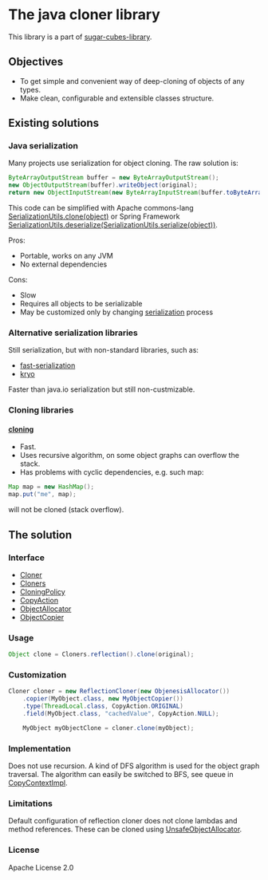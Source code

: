 
# The java cloner library
           
This library is a part of [sugar-cubes-library](https://github.com/mbutov/sugar-cubes).

## Objectives

- To get simple and convenient way of deep-cloning of objects of any types.
- Make clean, configurable and extensible classes structure.

## Existing solutions
                    
### Java serialization

Many projects use serialization for object cloning. The raw solution is: 
```java
ByteArrayOutputStream buffer = new ByteArrayOutputStream();
new ObjectOutputStream(buffer).writeObject(original);
return new ObjectInputStream(new ByteArrayInputStream(buffer.toByteArray())).readObject();
```
This code can be simplified with Apache commons-lang [SerializationUtils.clone(object)](https://commons.apache.org/proper/commons-lang/apidocs/org/apache/commons/lang3/SerializationUtils.html#clone-T-) or Spring Framework [SerializationUtils.deserialize(SerializationUtils.serialize(object))](https://docs.spring.io/spring-framework/docs/current/javadoc-api/org/springframework/util/SerializationUtils.html).

Pros:
- Portable, works on any JVM
- No external dependencies

Cons:
- Slow
- Requires all objects to be serializable
- May be customized only by changing [serialization](https://docs.oracle.com/javase/8/docs/api/java/io/Serializable.html) process

### Alternative serialization libraries
                                       
Still serialization, but with non-standard libraries, such as:
- [fast-serialization](https://github.com/RuedigerMoeller/fast-serialization)
- [kryo](https://github.com/EsotericSoftware/kryo)
      
Faster than java.io serialization but still non-custmizable.

### Cloning libraries

#### [cloning](https://github.com/kostaskougios/cloning)
- Fast.
- Uses recursive algorithm, on some object graphs can overflow the stack. 
- Has problems with cyclic dependencies, e.g. such map:
```java
Map map = new HashMap();
map.put("me", map);
``` 
will not be cloned (stack overflow).                                                      

## The solution

### Interface
- [Cloner](src/main/java/org/sugarcubes/cloner/Cloner.java)
- [Cloners](src/main/java/org/sugarcubes/cloner/Cloners.java)
- [CloningPolicy](src/main/java/org/sugarcubes/cloner/CloningPolicy.java)
- [CopyAction](src/main/java/org/sugarcubes/cloner/CopyAction.java)
- [ObjectAllocator](src/main/java/org/sugarcubes/cloner/ObjectAllocator.java)
- [ObjectCopier](src/main/java/org/sugarcubes/cloner/ObjectCopier.java)

### Usage
```java
Object clone = Cloners.reflection().clone(original);
```

### Customization
```java
Cloner cloner = new ReflectionCloner(new ObjenesisAllocator())
    .copier(MyObject.class, new MyObjectCopier())
    .type(ThreadLocal.class, CopyAction.ORIGINAL)
    .field(MyObject.class, "cachedValue", CopyAction.NULL);

    MyObject myObjectClone = cloner.clone(myObject);
```
          
### Implementation
                  
Does not use recursion. A kind of DFS algorithm is used for the object graph traversal. The algorithm can easily be switched to BFS, see queue in [CopyContextImpl](src/main/java/org/sugarcubes/cloner/CopyContextImpl.java).

### Limitations

Default configuration of reflection cloner does not clone lambdas and method references. These can be cloned using [UnsafeObjectAllocator](src/main/java/org/sugarcubes/cloner/unsafe/UnsafeObjectAllocator.java).
        
### License

Apache License 2.0
